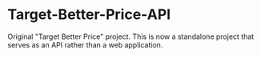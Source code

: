 # Target-Better-Price-API

Original "Target Better Price" project. This is now a standalone project that serves as an API rather than a web application.
